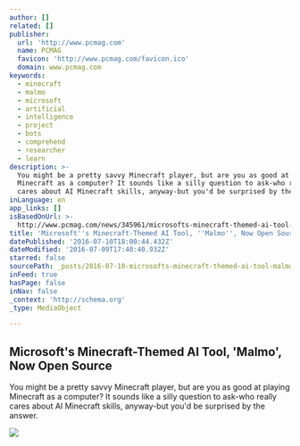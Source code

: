 ```yaml
---
author: []
related: []
publisher:
  url: 'http://www.pcmag.com'
  name: PCMAG
  favicon: 'http://www.pcmag.com/favicon.ico'
  domain: www.pcmag.com
keywords:
  - minecraft
  - malmo
  - microsoft
  - artificial
  - intelligence
  - project
  - bots
  - comprehend
  - researcher
  - learn
description: >-
  You might be a pretty savvy Minecraft player, but are you as good at playing
  Minecraft as a computer? It sounds like a silly question to ask-who really
  cares about AI Minecraft skills, anyway-but you'd be surprised by the answer.
inLanguage: en
app_links: []
isBasedOnUrl: >-
  http://www.pcmag.com/news/345961/microsofts-minecraft-themed-ai-tool-malmo-now-open-sour
title: 'Microsoft''s Minecraft-Themed AI Tool, ''Malmo'', Now Open Source'
datePublished: '2016-07-10T18:00:44.432Z'
dateModified: '2016-07-09T17:40:40.932Z'
starred: false
sourcePath: _posts/2016-07-10-microsofts-minecraft-themed-ai-tool-malmo-now-open-sour.md
inFeed: true
hasPage: false
inNav: false
_context: 'http://schema.org'
_type: MediaObject

---
```

<article style=""><h1>Microsoft's Minecraft-Themed AI Tool, 'Malmo', Now Open Source</h1><p>You might be a pretty savvy Minecraft player, but are you as good at playing Minecraft as a computer? It sounds like a silly question to ask-who really cares about AI Minecraft skills, anyway-but you'd be surprised by the answer.</p><img src="http://www1.pcmag.com/media/images/508660-project-malmo.jpg?thumb=y&amp;width=740&amp;height=426" /></article>